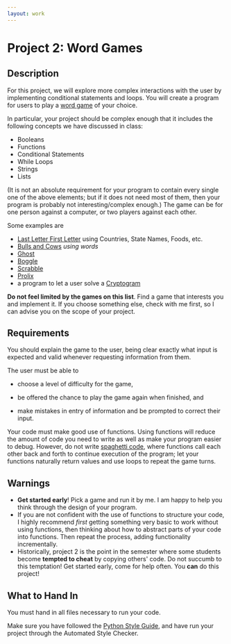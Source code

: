 ```yaml
---
layout: work
---
```

# Project 2: Word Games


## Description

For this project, we will explore more complex interactions with the
user by implementing conditional statements and loops. You will create a
program for users to play a [word game](http://en.wikipedia.org/wiki/Word_game)
of your choice.

In particular, your project should be complex enough that it includes
the following concepts we have discussed in class:

*   Booleans
*   Functions
*   Conditional Statements
*   While Loops
*   Strings
*   Lists

(It is not an absolute requirement for your program to contain every
single one of the above elements; but if it does not need most of them,
then your program is probably not interesting/complex enough.) The game
can be for one person against a computer, or two players against each
other.

Some examples are

*   [Last Letter First
    Letter](http://www.greatschools.org/students/activities/slideshows/2812-family-word-games.gs?page=3)
    using Countries, State Names, Foods, etc.
*   [Bulls and Cows](http://en.wikipedia.org/wiki/Bulls_and_cows) *using words*
*   [Ghost](http://en.wikipedia.org/wiki/Ghost_%28game%29)
*   [Boggle](http://en.wikipedia.org/wiki/Boggle)
*   [Scrabble](https://en.wikipedia.org/wiki/Scrabble)
*   [Prolix](http://boardgamegeek.com/boardgame/39635/prolix)
*   a program to let a user solve a
    [Cryptogram](http://en.wikipedia.org/wiki/Cryptogram)

**Do not feel limited by the games on this list**. Find a game that
interests you and implement it. If you choose something else, check with
me first, so I can advise you on the scope of your project.

## Requirements

You should explain the game to the user, being clear exactly what input
is expected and valid whenever requesting information from them.

The user must be able to

* choose a level of difficulty for the game,

* be offered the chance to play the game again when finished, and

* make mistakes in entry of information and be prompted to correct their
input.

Your code must make good use of functions. Using functions will reduce
the amount of code you need to write as well as make your program easier
to debug. However, do not write [spaghetti
code](http://en.wikipedia.org/wiki/Spaghetti_code), where functions call
each other back and forth to continue execution of the program; let your
functions naturally return values and use loops to repeat the game
turns.

## Warnings

*   **Get started early**! Pick a game and run it by me. I am happy to
    help you think through the design of your program.
*   If you are not confident with the use of functions to structure your
    code, I highly recommend *first* getting something very basic to
    work without using functions, then thinking about how to abstract
    parts of your code into functions. Then repeat the process, adding
    functionality incrementally.
*   Historically, project 2 is the point in the semester where some
    students become **tempted to cheat** by copying others' code. Do not
    succumb to this temptation! Get started early, come for help often.
    You **can** do this project!

## What to Hand In

You must hand in all files necessary to run your code.

Make sure you have followed the [Python Style Guide](../python_style_guide.html),
and have run your project through
the Automated Style Checker.
